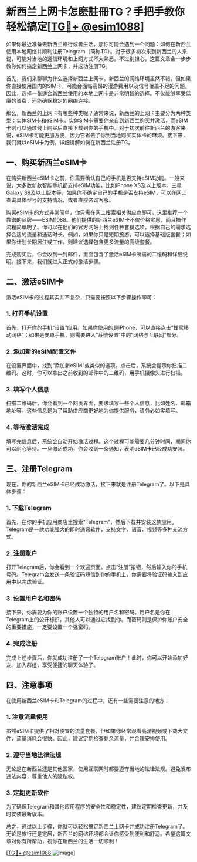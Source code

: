 # 新西兰上网卡怎麽註冊TG？手把手教你轻松搞定[[TG💪+ @esim1088](https://t.me/s/esim1088)]

如果你最近准备去新西兰旅行或者生活，那你可能会遇到一个问题：如何在新西兰使用本地网络并顺利注册Telegram（简称TG）。对于很多初次来到新西兰的人来说，可能对当地的通信环境和上网方式不太熟悉。不过别担心，这篇文章会一步步教你如何搞定新西兰上网卡，并成功注册TG。

首先，我们来聊聊为什么选择新西兰上网卡。新西兰的网络环境虽然不错，但如果你直接使用国内的SIM卡，可能会面临高昂的漫游费用以及信号覆盖不足的问题。因此，选择一张适合新西兰使用的本地上网卡是非常明智的选择。不仅能够享受低廉的资费，还能确保稳定的网络连接。

那么，新西兰的上网卡有哪些种类呢？通常来说，新西兰的上网卡主要分为两种类型：实体SIM卡和eSIM卡。实体SIM卡需要你亲自到新西兰购买并激活，而eSIM卡则可以通过线上购买后直接下载到你的手机中。对于初次前往新西兰的游客来说，eSIM卡可能更加方便，因为它省去了你到当地购买实体卡的麻烦。接下来，我们就以eSIM卡为例，详细讲解如何在新西兰注册TG。

## 一、购买新西兰eSIM卡

在购买新西兰eSIM卡之前，你需要确认自己的手机是否支持eSIM功能。一般来说，大多数新款智能手机都支持eSIM功能，比如iPhone XS及以上版本、三星Galaxy S9及以上版本等。如果你不确定自己的手机是否支持eSIM，可以在网上查询具体型号的支持情况，或者直接咨询客服。

购买eSIM卡的方式非常简单，你只需在网上搜索相关供应商即可。这里推荐一个靠谱的品牌——ESIM1088。他们提供的新西兰eSIM卡不仅价格实惠，而且操作流程简单明了。你可以在他们的官方网站上找到各种套餐选项，根据自己的需求选择合适的流量和通话时长。例如，如果你只是短期旅游，可以选择基础版套餐；如果你计划长期居住或工作，则建议选择包含更多流量的高级套餐。

完成购买后，你会收到一封邮件，里面包含了激活eSIM卡所需的二维码和详细说明。接下来，我们就进入正式的激活步骤。

## 二、激活eSIM卡

激活eSIM卡的过程其实并不复杂，只需要按照以下步骤操作即可：

### 1. 打开手机设置
首先，打开你的手机“设置”应用。如果你使用的是iPhone，可以直接点击“蜂窝移动网络”；如果是安卓手机，则需要进入“系统设置”中的“网络与互联网”部分。

### 2. 添加新的eSIM配置文件
在设置界面中，找到“添加新eSIM”或类似的选项。点击后，系统会提示你扫描二维码。这时，你可以拿出之前收到的邮件中的二维码，用手机摄像头进行扫描。

### 3. 填写个人信息
扫描二维码后，你会看到一个网页界面，要求填写一些个人信息，比如姓名、邮箱地址等。这些信息是为了帮助供应商更好地为你提供服务，请务必如实填写。

### 4. 等待激活完成
填写完信息后，系统会自动开始激活过程。这个过程可能需要几分钟时间，期间你可以耐心等待。一旦激活成功，你会收到一条通知，表明eSIM卡已经成功安装。

## 三、注册Telegram

现在，你的新西兰eSIM卡已经成功激活，接下来就是注册Telegram了。以下是具体步骤：

### 1. 下载Telegram
首先，在你的手机应用商店里搜索“Telegram”，然后下载并安装这款应用。Telegram是一款功能强大的即时通讯软件，支持文字、语音、视频等多种交流方式。

### 2. 注册账户
打开Telegram后，你会看到一个欢迎页面。点击“注册”按钮，然后输入你的手机号码。Telegram会发送一条验证码短信到你的手机上，你需要将验证码输入到应用中以完成验证。

### 3. 设置用户名和密码
接下来，你需要为你的账户设置一个独特的用户名和密码。用户名是你在Telegram上的公开标识，其他人可以通过它找到你。而密码则是保护你账户安全的重要措施，一定要设置一个强密码。

### 4. 完成注册
完成上述步骤后，你就成功注册了一个Telegram账户！此时，你可以开始添加好友、加入群组，享受便捷的聊天体验了。

## 四、注意事项

在使用新西兰eSIM卡和Telegram的过程中，还有一些需要注意的地方：

### 1. 注意流量使用
虽然eSIM卡提供了相对便宜的流量套餐，但如果你经常观看高清视频或下载大文件，流量消耗会很快。因此，建议定期检查剩余流量，并合理安排使用。

### 2. 遵守当地法律法规
无论是在新西兰还是其他国家，使用互联网时都要遵守当地的法律法规。避免发布违法内容，尊重他人的隐私权。

### 3. 定期更新软件
为了确保Telegram和其他应用程序的安全性和稳定性，建议定期检查更新，并及时安装最新版本。

总之，通过以上步骤，你就可以轻松搞定新西兰上网卡并成功注册Telegram了。无论是旅行还是定居，新西兰的网络环境都会让你感受到便利和舒适。希望这篇文章对你有所帮助，祝你在新西兰的生活一切顺利！

[[TG💪+ @esim1088](https://t.me/s/esim1088) ![Image](https://i.postimg.cc/4NQfJmqS/Snipaste-2025-05-13-00-14-12.png)]
